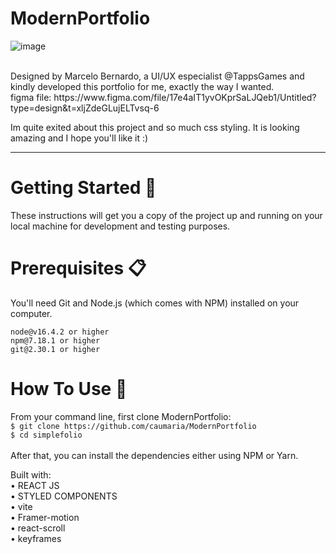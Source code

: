 # ModernPortfolio 

![image](https://github.com/caumaria/ModernPortfolio/assets/88352423/7131fcc1-2c69-48f6-92ed-204bfac8fd37)

<br>
Designed by Marcelo Bernardo, a UI/UX especialist @TappsGames and kindly developed this portfolio for me, exactly the way I wanted.<br>
figma file: https://www.figma.com/file/17e4aIT1yvOKprSaLJQeb1/Untitled?type=design&t=xljZdeGLujELTvsq-6 <br>

Im quite exited about this project and so much css styling. It is looking amazing and I hope you'll like it :) <br>

<hr>

# Getting Started 🚀

These instructions will get you a copy of the project up and running on your local machine for development and testing purposes.<br>

# Prerequisites 📋

You'll need Git and Node.js (which comes with NPM) installed on your computer.<br>

`node@v16.4.2 or higher`<br>
`npm@7.18.1 or higher`<br>
`git@2.30.1 or higher`<br>

# How To Use 🔧

From your command line, first clone ModernPortfolio:<br>
`$ git clone https://github.com/caumaria/ModernPortfolio`<br>
`$ cd simplefolio`<br>
<br>
After that, you can install the dependencies either using NPM or Yarn.
<br>

Built with:<br>
• REACT JS<br>
• STYLED COMPONENTS<br>
• vite<br>
• Framer-motion<br>
• react-scroll<br>
• keyframes<br>
<br>

